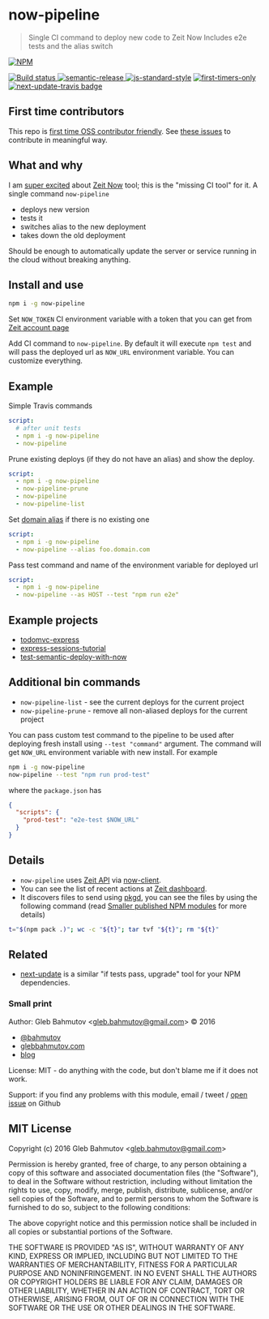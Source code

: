 # now-pipeline

> Single CI command to deploy new code to Zeit Now
> Includes e2e tests and the alias switch

[![NPM][npm-icon] ][npm-url]

[![Build status][ci-image] ][ci-url]
[![semantic-release][semantic-image] ][semantic-url]
[![js-standard-style][standard-image]][standard-url]
[![first-timers-only](http://img.shields.io/badge/first--timers--only-friendly-blue.svg)](https://github.com/bahmutov/now-pipeline/labels/first-timers-only)
[![next-update-travis badge][nut-badge]][nut-readme]

## First time contributors

This repo is [first time OSS contributor friendly](http://www.firsttimersonly.com/).
See [these issues](https://github.com/bahmutov/now-pipeline/labels/first-timers-only)
to contribute in meaningful way.

## What and why

I am [super excited](https://glebbahmutov.com/blog/think-inside-the-box/)
about [Zeit Now](https://zeit.co/now) tool; this is the "missing CI tool"
for it. A single command `now-pipeline`

- deploys new version
- tests it
- switches alias to the new deployment
- takes down the old deployment

Should be enough to automatically update the server or service running in
the cloud without breaking anything.

## Install and use

```sh
npm i -g now-pipeline
```

Set `NOW_TOKEN` CI environment variable with a token that you can get from
[Zeit account page](https://zeit.co/account#api-tokens)

Add CI command to `now-pipeline`. By default it will execute `npm test`
and will pass the deployed url as `NOW_URL` environment variable. You can
customize everything.

## Example

Simple Travis commands

```yml
script:
  # after unit tests
  - npm i -g now-pipeline
  - now-pipeline
```

Prune existing deploys (if they do not have an alias) and show the deploy.

```yml
script:
  - npm i -g now-pipeline
  - now-pipeline-prune
  - now-pipeline
  - now-pipeline-list
```

Set [domain alias](https://zeit.co/world) if there is no existing one

```yml
script:
  - npm i -g now-pipeline
  - now-pipeline --alias foo.domain.com
```

Pass test command and name of the environment variable for deployed url

```yml
script:
  - npm i -g now-pipeline
  - now-pipeline --as HOST --test "npm run e2e"
```

## Example projects

* [todomvc-express](https://github.com/bahmutov/todomvc-express/blob/master/.travis.yml)
* [express-sessions-tutorial](https://github.com/bahmutov/express-sessions-tutorial/blob/master/.travis.yml)
* [test-semantic-deploy-with-now](https://github.com/bahmutov/test-semantic-deploy-with-now)

## Additional bin commands

* `now-pipeline-list` - see the current deploys for the current project
* `now-pipeline-prune` - remove all non-aliased deploys for the current project

You can pass custom test command to the pipeline to be used after deploying
fresh install using `--test "command"` argument. The command will get `NOW_URL`
environment variable with new install. For example

```sh
npm i -g now-pipeline
now-pipeline --test "npm run prod-test"
```

where the `package.json` has

```json
{
  "scripts": {
    "prod-test": "e2e-test $NOW_URL"
  }
}
```

## Details

* `now-pipeline` uses [Zeit API](https://zeit.co/api) via [now-client](https://github.com/zeit/now-client).
* You can see the list of recent actions at [Zeit dashboard](https://zeit.co/dashboard).
* It discovers files to send using [pkgd](https://github.com/inikulin/pkgd),
  you can see the files by using the following command
  (read [Smaller published NPM modules](https://glebbahmutov.com/blog/smaller-published-NPM-modules/) for more details)
```sh
t="$(npm pack .)"; wc -c "${t}"; tar tvf "${t}"; rm "${t}"
```

## Related

* [next-update](https://github.com/bahmutov/next-update) is a similar
  "if tests pass, upgrade" tool for your NPM dependencies.

### Small print

Author: Gleb Bahmutov &lt;gleb.bahmutov@gmail.com&gt; &copy; 2016

* [@bahmutov](https://twitter.com/bahmutov)
* [glebbahmutov.com](http://glebbahmutov.com)
* [blog](http://glebbahmutov.com/blog)

License: MIT - do anything with the code, but don't blame me if it does not work.

Support: if you find any problems with this module, email / tweet /
[open issue](https://github.com/bahmutov/now-pipeline/issues) on Github

## MIT License

Copyright (c) 2016 Gleb Bahmutov &lt;gleb.bahmutov@gmail.com&gt;

Permission is hereby granted, free of charge, to any person
obtaining a copy of this software and associated documentation
files (the "Software"), to deal in the Software without
restriction, including without limitation the rights to use,
copy, modify, merge, publish, distribute, sublicense, and/or sell
copies of the Software, and to permit persons to whom the
Software is furnished to do so, subject to the following
conditions:

The above copyright notice and this permission notice shall be
included in all copies or substantial portions of the Software.

THE SOFTWARE IS PROVIDED "AS IS", WITHOUT WARRANTY OF ANY KIND,
EXPRESS OR IMPLIED, INCLUDING BUT NOT LIMITED TO THE WARRANTIES
OF MERCHANTABILITY, FITNESS FOR A PARTICULAR PURPOSE AND
NONINFRINGEMENT. IN NO EVENT SHALL THE AUTHORS OR COPYRIGHT
HOLDERS BE LIABLE FOR ANY CLAIM, DAMAGES OR OTHER LIABILITY,
WHETHER IN AN ACTION OF CONTRACT, TORT OR OTHERWISE, ARISING
FROM, OUT OF OR IN CONNECTION WITH THE SOFTWARE OR THE USE OR
OTHER DEALINGS IN THE SOFTWARE.

[npm-icon]: https://nodei.co/npm/now-pipeline.svg?downloads=true
[npm-url]: https://npmjs.org/package/now-pipeline
[ci-image]: https://travis-ci.org/bahmutov/now-pipeline.svg?branch=master
[ci-url]: https://travis-ci.org/bahmutov/now-pipeline
[semantic-image]: https://img.shields.io/badge/%20%20%F0%9F%93%A6%F0%9F%9A%80-semantic--release-e10079.svg
[semantic-url]: https://github.com/semantic-release/semantic-release
[standard-image]: https://img.shields.io/badge/code%20style-standard-brightgreen.svg
[standard-url]: http://standardjs.com/
[nut-badge]: https://img.shields.io/badge/next--update--travis-ok-green.svg
[nut-readme]: https://github.com/bahmutov/next-update-travis#readme
